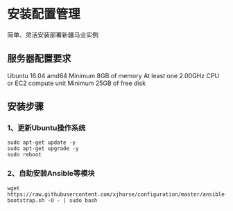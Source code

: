 # 安装配置管理
简单、灵活安装部署新疆马业实例

## 服务器配置要求
Ubuntu 16.04 amd64
Minimum 8GB of memory
At least one 2.00GHz CPU or EC2 compute unit
Minimum 25GB of free disk

## 安装步骤

### 1、更新Ubuntu操作系统

    sudo apt-get update -y
    sudo apt-get upgrade -y
    sudo reboot

### 2、自助安装Ansible等模块

    wget https://raw.githubusercontent.com/xjhorse/configuration/master/ansible-bootstrap.sh -O - | sudo bash